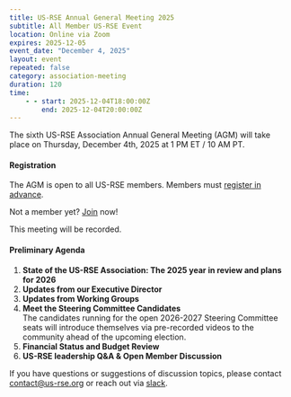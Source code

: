 ```yaml
---
title: US-RSE Annual General Meeting 2025
subtitle: All Member US-RSE Event
location: Online via Zoom
expires: 2025-12-05
event_date: "December 4, 2025"
layout: event
repeated: false
category: association-meeting
duration: 120
time:
    - - start: 2025-12-04T18:00:00Z
        end: 2025-12-04T20:00:00Z
---
```


The sixth US-RSE Association Annual General Meeting (AGM) will take place on Thursday, December 4th, 2025 at 1 PM ET / 10 AM PT.

#### Registration

The AGM is open to all US-RSE members. 
Members must [register in advance](https://zoom.us/meeting/register/VRu8VsvhTJu8nWonjKBl8Q).

Not a member yet? [Join](https://us-rse.org/join/) now!

This meeting will be recorded. 

#### Preliminary Agenda

1. **State of the US-RSE Association: The 2025 year in review and plans for 2026**
2. **Updates from our Executive Director**
1. **Updates from Working Groups**  
1. **Meet the Steering Committee Candidates**  
  The candidates running for the open 2026-2027 Steering Committee seats will introduce themselves via pre-recorded videos to the community ahead of the upcoming election.
1. **Financial Status and Budget Review**  
1. **US-RSE leadership Q&A & Open Member Discussion**  


If you have questions or suggestions of discussion topics, please contact [contact@us-rse.org](mailto:contact@us-rse.org) or reach out via [slack](https://usrse.slack.com/).
